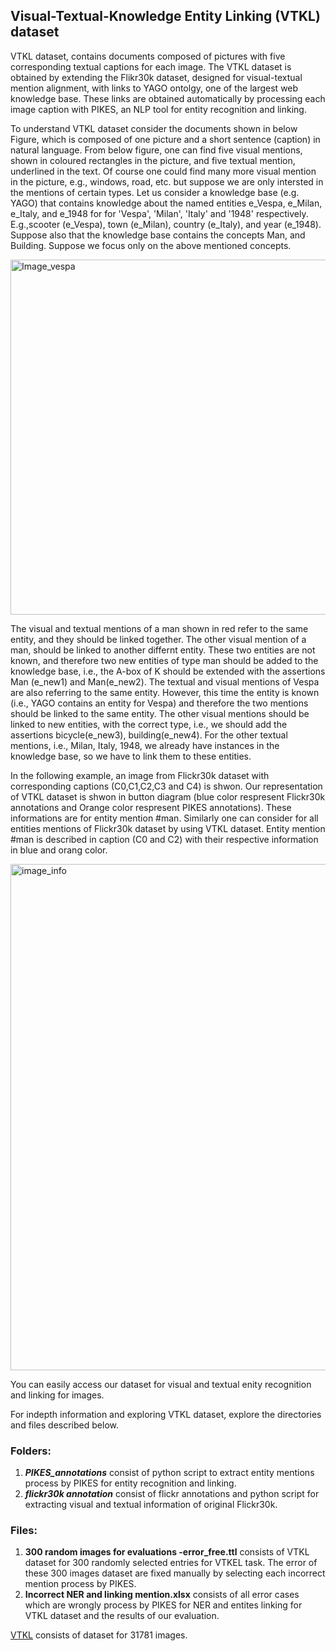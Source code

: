 ## Visual-Textual-Knowledge Entity Linking (VTKL) dataset
VTKL dataset, contains documents composed of pictures with five corresponding textual captions for each image. The VTKL dataset is obtained by extending the Flikr30k dataset, designed for visual-textual mention alignment, with links to YAGO ontolgy, one of the largest web knowledge base. These links are obtained automatically by processing each image caption with PIKES, an NLP tool for entity recognition and linking. 


To understand VTKL dataset consider the documents shown in below Figure, which is composed of one picture and a short sentence (caption) in natural language. From below figure, one can find five visual mentions, shown in coloured rectangles in the picture, and five textual mention, underlined in the text. Of course one could find many more visual mention in the picture, e.g., windows, road, etc. but suppose we are only intersted in the mentions of certain types. Let us consider a knowledge base (e.g. YAGO) that contains knowledge about the named entities e_Vespa, e_Milan, e_Italy, and e_1948 for for 'Vespa', 'Milan', 'Italy' and '1948' respectively. E.g.,scooter (e_Vespa), town (e_Milan), country (e_Italy), and year (e_1948). Suppose also that the knowledge base contains the concepts Man, and Building. Suppose we focus only on the above mentioned concepts.


<img width="568" alt="Image_vespa" src="https://user-images.githubusercontent.com/25593410/54939550-25539980-4f29-11e9-986b-08d88e371506.png">


The visual and textual mentions of a man shown in red refer to the same entity, and they should be linked together. The other visual mention of a man, should be linked to another differnt entity. These two entities are not known, and therefore two new entities of type man should be added to the knowledge base, i.e., the A-box of K should be extended with the assertions Man (e_new1) and Man(e_new2). The textual and visual mentions of Vespa are also referring to the same entity. However, this time the entity is known (i.e., YAGO contains an entity for Vespa) and therefore the two mentions should be linked to the same entity. The other visual mentions should be linked to new entities, with the correct type, i.e., we should add the assertions bicycle(e_new3), building(e_new4). For the other textual mentions, i.e., Milan, Italy, 1948, we already have instances in the knowledge base, so we have to link them to these entities.

In the following example, an image from Flickr30k dataset with corresponding captions (C0,C1,C2,C3 and C4) is shwon. Our representation of VTKL dataset is shwon in button diagram (blue color respresent Flickr30k annotations and Orange color respresent PIKES annotations). These informations are for entity mention #man. Similarly one can consider for all entities mentions of Flickr30k dataset by using VTKL dataset. Entity mention #man is described in caption (C0 and C2) with their respective information in blue and orang color.


<img width="810" alt="image_info" src="https://user-images.githubusercontent.com/25593410/54940311-ca22a680-4f2a-11e9-8366-7ffa043d1dcf.png">

You can easily access our dataset for visual and textual enity recognition and linking for images.

For indepth information and exploring VTKL dataset, explore the directories and files described below.

### Folders:
1) ***PIKES_annotations*** consist of python script to extract entity mentions process by PIKES for entity recognition and linking.
2) ***flickr30k annotation*** consist of flickr annotations and python script for extracting visual and textual information of original Flickr30k.

### Files:
1) **300 random images for evaluations -error_free.ttl** consists of VTKL dataset for 300 randomly selected entries for VTKEL task. The error of these 300 images dataset are fixed manually by selecting each incorrect mention process by PIKES.
2) **Incorrect NER and linking mention.xlsx** consists of all error cases which are wrongly process by PIKES for NER and entites linking for VTKL dataset and the results of our evaluation.

[VTKL](https://figshare.com/account/projects/61421/articles/7882781) consists of dataset for 31781 images.
